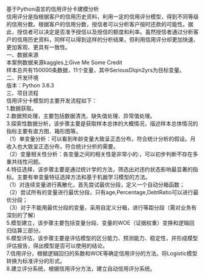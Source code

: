 基于Python语言的信用评分卡建模分析  
信用评分是指根据客户的信用历史资料，利用一定的信用评分模型，得到不同等级的信用分数。根据客户的信用分数，授信者可以分析客户按时还款的可能性。据此，授信者可以决定是否准予授信以及授信的额度和利率。虽然授信者通过分析客户的信用历史资料，同样可以得到这样的分析结果，但利用信用评分却更加快速、更加客观、更具有一致性。  
一、数据来源  
本案例数据来源kaggles上Give Me Some Credit  
样本总共有150000条数据，11个变量，其中SeriousDlqin2yrs为目标变量。  
二、开发环境  
版本：Python 3.6.3  
三、项目流程  
信用评分卡模型的主要开发流程如下：   
1.数据获取。   
2.数据预处理，主要包括数据清洗、缺失值处理、异常值处理。  
3.探索性数据分析，该步骤主要是获取样本总体的大概情况，描述样本总体情况的指标主要有直方图、箱形图等。  
（1）单变量分析：可以看到年龄变量大致呈正态分布，符合统计分析的假设。月收入也大致呈正态分布，符合统计分析的需要。  
（2）变量相关性分析：各变量之间的相关性是非常小的:，可以初步判断不存在多重共线性问题。  
4.特征选择，该步骤主要是通过统计学的方法，筛选出对违约状态影响最显著的指标。主要有单变量特征选择方法和基于机器学习模型的方法。  
（1）对连续变量进行离散化，首先尝试最优分段，定义一个自动分箱函数；  
（2）尝试所有的变量进行最优分段，只有age,Percentage,DebtRatio可以进行最优分段；  
（3）对于不能用最优分段的变量，采用自定义分箱，进行等距分段（需对业务有深刻的了解）  
5.模型建立，该步骤主要包括变量分段、变量的WOE（证据权重）变换和逻辑回归估算三部分。  
6.模型评估，该步骤主要是评估模型的区分能力、预测能力、稳定性，并形成模型评估报告，得出模型是否可以使用的结论。  
7.信用评分，根据逻辑回归的系数和WOE等确定信用评分的方法。将Logistic模型转换为标准评分的形式。  
8.建立评分系统，根据信用评分方法，建立自动信用评分系统。



